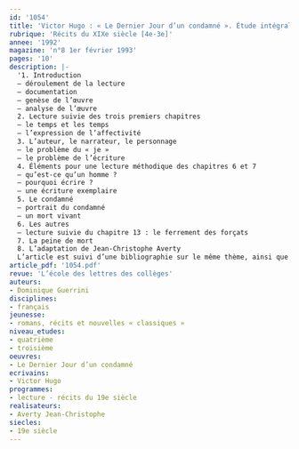```yaml
---
id: '1054'
title: 'Victor Hugo : « Le Dernier Jour d’un condamné ». Étude intégrale '
rubrique: 'Récits du XIXe siècle [4e-3e]'
annee: '1992'
magazine: 'n°8 1er février 1993'
pages: '10'
description: |-
  '1. Introduction
  – déroulement de la lecture
  – documentation
  – genèse de l’œuvre
  – analyse de l’œuvre
  2. Lecture suivie des trois premiers chapitres
  – le temps et les temps
  – l’expression de l’affectivité
  3. L’auteur, le narrateur, le personnage
  – le problème du « je »
  – le problème de l’écriture
  4. Éléments pour une lecture méthodique des chapitres 6 et 7
  – qu’est-ce qu’un homme ?
  – pourquoi écrire ?
  – une écriture exemplaire
  5. Le condamné
  – portrait du condamné
  – un mort vivant
  6. Les autres
  – lecture suivie du chapitre 13 : le ferrement des forçats
  7. La peine de mort
  8. L’adaptation de Jean-Christophe Averty
  L’article est suivi d’une bibliographie sur le même thème, ainsi que d’un tableau synthétisant l’étude du temps dans l’ouvrage.'
article_pdf: '1054.pdf'
revue: 'L’école des lettres des collèges'
auteurs:
- Dominique Guerrini
disciplines:
- français
jeunesse:
- romans, récits et nouvelles « classiques »
niveau_etudes:
- quatrième
- troisième
oeuvres:
- Le Dernier Jour d’un condamné
ecrivains:
- Victor Hugo
programmes:
- lecture - récits du 19e siècle
realisateurs:
- Averty Jean-Christophe
siecles:
- 19e siècle
---
```

